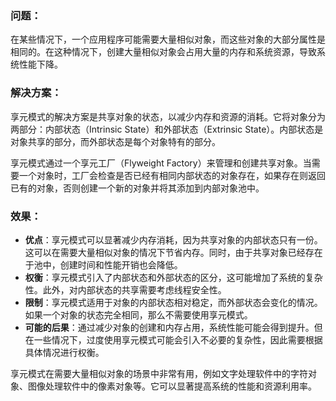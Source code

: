 ### 问题：

在某些情况下，一个应用程序可能需要大量相似对象，而这些对象的大部分属性是相同的。在这种情况下，创建大量相似对象会占用大量的内存和系统资源，导致系统性能下降。

### 解决方案：

享元模式的解决方案是共享对象的状态，以减少内存和资源的消耗。它将对象分为两部分：内部状态（Intrinsic State）和外部状态（Extrinsic State）。内部状态是对象共享的部分，而外部状态是每个对象特有的部分。

享元模式通过一个享元工厂（Flyweight Factory）来管理和创建共享对象。当需要一个对象时，工厂会检查是否已经有相同内部状态的对象存在，如果存在则返回已有的对象，否则创建一个新的对象并将其添加到内部对象池中。

### 效果：

* **优点**：享元模式可以显著减少内存消耗，因为共享对象的内部状态只有一份。这可以在需要大量相似对象的情况下节省内存。同时，由于共享对象已经存在于池中，创建时间和性能开销也会降低。
* **权衡**：享元模式引入了内部状态和外部状态的区分，这可能增加了系统的复杂性。此外，对内部状态的共享需要考虑线程安全性。
* **限制**：享元模式适用于对象的内部状态相对稳定，而外部状态会变化的情况。如果一个对象的状态完全相同，那么不需要使用享元模式。
* **可能的后果**：通过减少对象的创建和内存占用，系统性能可能会得到提升。但在一些情况下，过度使用享元模式可能会引入不必要的复杂性，因此需要根据具体情况进行权衡。

享元模式在需要大量相似对象的场景中非常有用，例如文字处理软件中的字符对象、图像处理软件中的像素对象等。它可以显著提高系统的性能和资源利用率。